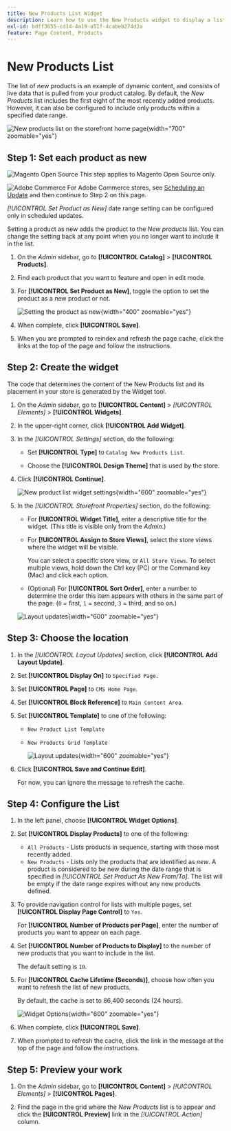 ```yaml
---
title: New Products List Widget
description: Learn how to use the New Products widget to display a list of the most recently added products.
exl-id: bdff3655-cd14-4a19-a51f-4cabeb274d2a
feature: Page Content, Products
---
```

# New Products List

The list of new products is an example of dynamic content, and consists of live data that is pulled from your product catalog. By default, the _New Products_ list includes the first eight of the most recently added products. However, it can also be configured to include only products within a specified date range.

![New products list on the storefront home page](./assets/storefront-home-page-new-products.png){width="700" zoomable="yes"}

## Step 1: Set each product as new

![Magento Open Source](../assets/open-source.svg) This step applies to Magento Open Source only.

![Adobe Commerce](../assets/adobe-logo.svg) For Adobe Commerce stores, see [Scheduling an Update](content-staging-scheduled-update.md) and then continue to Step 2 on this page.

_[!UICONTROL Set Product as New]_ date range setting can be configured only in scheduled updates.

Setting a product as new adds the product to the _New products_ list. You can change the setting back at any point when you no longer want to include it in the list.

1. On the _Admin_ sidebar, go to **[!UICONTROL Catalog]** > **[!UICONTROL Products]**.

1. Find each product that you want to feature and open in edit mode.

1. For **[!UICONTROL Set Product as New]**, toggle the option to set the product as a new product or not.

   ![Setting the product as new](./assets/product-set-as-new.png){width="400" zoomable="yes"}

1. When complete, click **[!UICONTROL Save]**.

1. When you are prompted to reindex and refresh the page cache, click the links at the top of the page and follow the instructions.

## Step 2: Create the widget

The code that determines the content of the New Products list and its placement in your store is generated by the Widget tool.

1. On the _Admin_ sidebar, go to **[!UICONTROL Content]** > _[!UICONTROL Elements]_ > **[!UICONTROL Widgets]**.

1. In the upper-right corner, click **[!UICONTROL Add Widget]**.

1. In the _[!UICONTROL Settings]_ section, do the following:

   - Set **[!UICONTROL Type]** to `Catalog New Products List`.

   - Choose the **[!UICONTROL Design Theme]** that is used by the store.

1. Click **[!UICONTROL Continue]**.

   ![New product list widget settings](./assets/widget-settings.png){width="600" zoomable="yes"}

1. In the _[!UICONTROL Storefront Properties]_ section, do the following:

   - For **[!UICONTROL Widget Title]**, enter a descriptive title for the widget. (This title is visible only from the _Admin_.)

   - For **[!UICONTROL Assign to Store Views]**, select the store views where the widget will be visible.

      You can select a specific store view, or `All Store Views`. To select multiple views, hold down the Ctrl key (PC) or the Command key (Mac) and click each option.

   - (Optional) For **[!UICONTROL Sort Order]**, enter a number to determine the order this item appears with others in the same part of the page. (`0` = first, `1` = second, `3` = third, and so on.)

   ![Layout updates](./assets/widget-layout-update-home-page.png){width="600" zoomable="yes"}

## Step 3: Choose the location

1. In the _[!UICONTROL Layout Updates]_ section, click **[!UICONTROL Add Layout Update]**.

1. Set **[!UICONTROL Display On]** to `Specified Page.`

1. Set **[!UICONTROL Page]** to `CMS Home Page`.

1. Set **[!UICONTROL Block Reference]** to `Main Content Area`.

1. Set **[!UICONTROL Template]** to one of the following:

   - `New Product List Template`
   - `New Products Grid Template`

      ![Layout updates](./assets/widget-layout-update-new-products-list.png){width="600" zoomable="yes"}

1. Click **[!UICONTROL Save and Continue Edit]**.

   For now, you can ignore the message to refresh the cache.

## Step 4: Configure the List

1. In the left panel, choose **[!UICONTROL Widget Options]**.

1. Set **[!UICONTROL Display Products]** to one of the following:

   - `All Products` - Lists products in sequence, starting with those most recently added.
   - `New Products` - Lists only the products that are identified as _new_. A product is considered to be new during the date range that is specified in _[!UICONTROL Set Product As New From/To]_. The list will be empty if the date range expires without any new products defined. 

1. To provide navigation control for lists with multiple pages, set **[!UICONTROL Display Page Control]** to `Yes`.

   For **[!UICONTROL Number of Products per Page]**, enter the number of products you want to appear on each page.

1. Set **[!UICONTROL Number of Products to Display]** to the number of new products that you want to include in the list.

   The default setting is `10`.

1. For **[!UICONTROL Cache Lifetime (Seconds)]**, choose how often you want to refresh the list of new products.

   By default, the cache is set to 86,400 seconds (24 hours).

      ![Widget Options](./assets/widget-options-new-product-list.png){width="600" zoomable="yes"}

1. When complete, click **[!UICONTROL Save]**.

1. When prompted to refresh the cache, click the link in the message at the top of the page and follow the instructions.

## Step 5: Preview your work

1. On the _Admin_ sidebar, go to **[!UICONTROL Content]** > _[!UICONTROL Elements]_ > **[!UICONTROL Pages]**.

1. Find the page in the grid where the _New Products_ list is to appear and click the **[!UICONTROL Preview]** link in the _[!UICONTROL Action]_ column.

